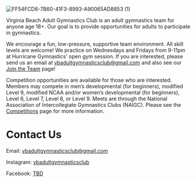 ![FF54FCD6-7B60-41F3-8993-A90065AD8853 (1)](https://user-images.githubusercontent.com/108369432/180617739-968e173c-7bb4-4aaf-9256-3db3ecc70489.JPG)


Virginia Beach Adult Gymnastics Club is an adult gymnastics team for anyone age 18+.   Our goal is to provide opportunities for adults to participate in gymnastics.

We encourage a fun, low-pressure, supportive team environment.   All skill levels are welcome!  We practice on Wednesdays and Fridays from 9-11pm at Hurricane Gymnastics' open gym session. If you are interested, please send us an email at [vbadultgymnasticsclub@gmail.com](mailto:vbadultgymnasticsclub@gmail.com) and also see our [Join the Team](https://vbadultgymnasticsclub.github.io/join-the-team) page!

Competition opportunities are available for those who are interested.  Members may compete in men’s developmental (for beginners), modified Level 9,  modified NCAA and/or women’s developmental (for beginners), Level 6, Level 7, Level 8, or Level 9.   Meets are through the National Association of Intercollegiate Gymnastics Clubs (NAIGC). Please see the [Competitions](https://vbadultgymnasticsclub.github.io/competitions) page for more information.

# Contact Us
Email: [vbadultgymnasticsclub@gmail.com](mailto:vbadultgymnasticsclub@gmail.com)

Instagram: [vbadultgymnasticsclub](https://www.instagram.com/vbadultgymnasticsclub/)

Facebook: [TBD]()

